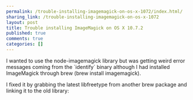 ```yaml
---
permalink: /trouble-installing-imagemagick-on-os-x-1072/index.html/
sharing_link: /trouble-installing-imagemagick-on-os-x-1072
layout: post
title: Trouble installing ImageMagick on OS X 10.7.2
published: true
comments: true
categories: []
---
```

<p>I wanted to use the node-imagemagick library but was getting weird error messages coming from the `identify` binary although I had installed ImageMagick through brew (brew install imagemagick).</p>
<script src="https://gist.github.com/3852226.js?file=bug"></script>
<p>I fixed it by grabbing the latest libfreetype from another brew package and linking it to the old library:</p>
<script src="https://gist.github.com/3852226.js?file=fix"></script>
